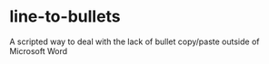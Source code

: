 # line-to-bullets
A scripted way to deal with the lack of bullet copy/paste outside of Microsoft Word
